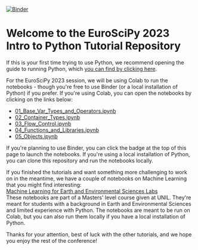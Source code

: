 [![Binder](https://mybinder.org/badge_logo.svg)](https://mybinder.org/v2/gh/msgomez06/EuroSciPy-2023_Intro-to-Python/HEAD)
# Welcome to the EuroSciPy 2023 Intro to Python Tutorial Repository

If this is your first time trying to use Python, we recommend opening the guide to running Python, which [you can find by clicking here](https://github.com/msgomez06/EuroSciPy-2023_Intro-to-Python/blob/main/00_Running_Python_Scripts.md).

For the EuroSciPy 2023 session, we will be using Colab to run the notebooks - though you're free to use Binder (or a local installation of Python) if you prefer. If you're using Colab, you can open the notebooks by clicking on the links below:

* [01_Base_Var_Types_and_Operators.ipynb](https://colab.research.google.com/github/msgomez06/EuroSciPy-2023_Intro-to-Python/blob/main/01_Base_Var_Types_and_Operators.ipynb)
* [02_Container_Types.ipynb](https://colab.research.google.com/github/msgomez06/EuroSciPy-2023_Intro-to-Python/blob/main/02_Container_Types.ipynb)
* [03_Flow_Control.ipynb](https://colab.research.google.com/github/msgomez06/EuroSciPy-2023_Intro-to-Python/blob/main/03_Flow_Control.ipynb)
* [04_Functions_and_Libraries.ipynb](https://colab.research.google.com/github/msgomez06/EuroSciPy-2023_Intro-to-Python/blob/main/04_Functions_and_Libraries.ipynb)
* [05_Objects.ipynb](https://colab.research.google.com/github/msgomez06/EuroSciPy-2023_Intro-to-Python/blob/main/05_Objects.ipynb)

If you're planning to use Binder, you can click the badge at the top of this page to launch the notebooks. If you're using a local installation of Python, you can clone this repository and run the notebooks locally.

If you finished the tutorials and want something more challenging to work on in the meantime, we have a couple of notebooks on Machine Learning that you might find interesting:  
[Machine Learning for Earth and Environmental Sciences Labs](https://github.com/tbeucler/2022_ML_EES/tree/main/Labs)  
These notebooks are part of a Masters' level course given at UNIL. They're meant for students with a background in Earth and Environmental Sciences and limited experience with Python. The notebooks are meant to be run on Colab, but you can also run them locally if you have a local installation of Python.

Thanks for your attention, best of luck with the other tutorials, and we hope you enjoy the rest of the conference!